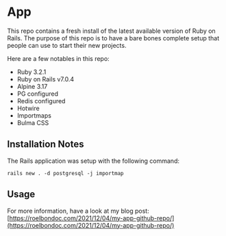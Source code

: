 # App

This repo contains a fresh install of the latest available version of Ruby on
Rails. The purpose of this repo is to have a bare bones complete setup that
people can use to start their new projects.

Here are a few notables in this repo:

* Ruby 3.2.1
* Ruby on Rails v7.0.4
* Alpine 3.17
* PG configured
* Redis configured
* Hotwire
* Importmaps
* Bulma CSS

## Installation Notes

The Rails application was setup with the following command:

```
rails new . -d postgresql -j importmap
```

## Usage

For more information, have a look at my blog post: [https://roelbondoc.com/2021/12/04/my-app-github-repo/](https://roelbondoc.com/2021/12/04/my-app-github-repo/)
